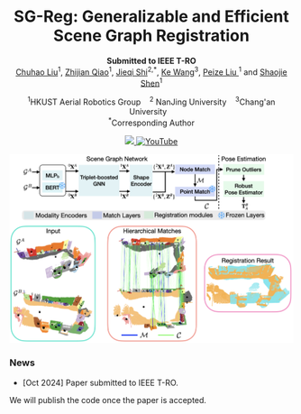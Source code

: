 <!-- # SG-Reg -->
<div align="center">
    <h1>SG-Reg: Generalizable and Efficient</br> Scene Graph Registration</h2>
    <strong>Submitted to IEEE T-RO</strong>
    <br>
        <a href="https://uav.hkust.edu.hk/current-members/" target="_blank">Chuhao Liu</a><sup>1</sup>,
        <a href="https://qiaozhijian.github.io/" target="_blank">Zhijian Qiao</a><sup>1</sup>,
        <a href="https://jayceeshi.github.io/" target="_blank">Jieqi Shi</a><sup>2,*</sup>,
        <a href="https://uav.hkust.edu.hk/group/alumni/" target="_blank">Ke Wang</a><sup>3</sup>,
        <a href="" target="https://uav.hkust.edu.hk/current-members/"> Peize Liu </a><sup>1</sup>
        and <a href="https://uav.hkust.edu.hk/group/" target="_blank">Shaojie Shen</a><sup>1</sup>
    <p>
        <h45>
            <sup>1</sup>HKUST Aerial Robotics Group &nbsp;&nbsp;
            <sup>2</sup> NanJing University &nbsp;&nbsp;
            <sup>3</sup>Chang'an University &nbsp;&nbsp;
            <br>
        </h5>
        <sup>*</sup>Corresponding Author
    </p>
    <a href="https://ieeexplore.ieee.org/abstract/document/10403989"> <img src="https://img.shields.io/badge/UnderReview-T--RO-004c99"> </a>
    <!-- <a href='https://arxiv.org/abs/2402.04555'><img src='https://img.shields.io/badge/arXiv-2402.04555-990000' alt='arxiv'></a> -->
    <a href="https://youtu.be/omjJjH-2968"><img alt="YouTube" src="https://img.shields.io/badge/YouTube-Video-red"/></a>
</div>

<p align="center">
    <img src="docs/system.001.png" width="800"/>
</p>

### News
<!-- * [?Dec 2024] Paper accepted by IEEE T-RO. -->
* [Oct 2024] Paper submitted to IEEE T-RO.

We will publish the code once the paper is accepted.